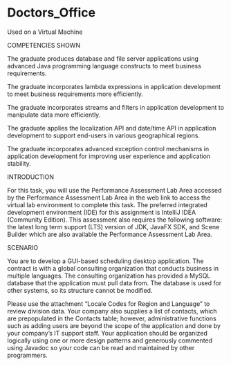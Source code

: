 # Doctors_Office

Used on a Virtual Machine                

COMPETENCIES SHOWN

The graduate produces database and file server applications using advanced Java programming language constructs to meet business requirements.

The graduate incorporates lambda expressions in application development to meet business requirements more efficiently.

The graduate incorporates streams and filters in application development to manipulate data more efficiently.

The graduate applies the localization API and date/time API in application development to support end-users in various geographical regions.

The graduate incorporates advanced exception control mechanisms in application development for improving user experience and application stability.

INTRODUCTION

For this task, you will use the Performance Assessment Lab Area accessed by the Performance Assessment Lab Area in the web link to access the virtual lab environment to complete this task. The preferred integrated development environment (IDE) for this assignment is IntelliJ IDEA (Community Edition). This assessment also requires the following software: the latest long term support (LTS) version of JDK, JavaFX SDK, and Scene Builder which are also available the Performance Assessment Lab Area.

SCENARIO

You are to develop a GUI-based scheduling desktop application. The contract is with a global consulting organization that conducts business in multiple languages. The consulting organization has provided a MySQL database that the application must pull data from. The database is used for other systems, so its structure cannot be modified.

Please use the attachment “Locale Codes for Region and Language” to review division data. Your company also supplies a list of contacts, which are prepopulated in the Contacts table; however, administrative functions such as adding users are beyond the scope of the application and done by your company’s IT support staff. Your application should be organized logically using one or more design patterns and generously commented using Javadoc so your code can be read and maintained by other programmers.
